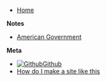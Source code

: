 * [Home](/)

**Notes**
* [American Government](american_gov/)

**Meta**
* [![Github](https://icongram.jgog.in/simple/github.svg?color=808080&size=16)Github](https://github.com/xetera)
* [How do I make a site like this](site_tutorial/getting_started.md)
